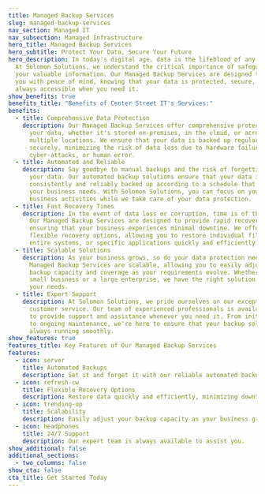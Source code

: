 ```yaml
---
title: Managed Backup Services
slug: managed-backup-services
nav_section: Managed IT
nav_subsection: Managed Infrastructure
hero_title: Managed Backup Services
hero_subtitle: Protect Your Data, Secure Your Future
hero_description: In today's digital age, data is the lifeblood of any business.
  At Solomon Solutions, we understand the critical importance of safeguarding
  your valuable information. Our Managed Backup Services are designed to provide
  you with peace of mind, knowing that your data is protected, secure, and
  always accessible when you need it.
show_benefits: true
benefits_title: "Benefits of Center Street IT's Services:"
benefits:
  - title: Comprehensive Data Protection
    description: Our Managed Backup Services offer comprehensive protection for all
      your data, whether it's stored on-premises, in the cloud, or across
      multiple locations. We ensure that your data is backed up regularly and
      securely, minimizing the risk of data loss due to hardware failures,
      cyber-attacks, or human error.
  - title: Automated and Reliable
    description: Say goodbye to manual backups and the risk of forgetting to back up
      your data. Our automated backup solutions ensure that your data is
      consistently and reliably backed up according to a schedule that suits
      your business needs. With Solomon Solutions, you can focus on your core
      business activities while we take care of your data protection.
  - title: Fast Recovery Times
    description: In the event of data loss or corruption, time is of the essence.
      Our Managed Backup Services are designed to provide rapid recovery times,
      ensuring that your business experiences minimal downtime. We offer
      flexible recovery options, allowing you to restore individual files,
      entire systems, or specific applications quickly and efficiently.
  - title: Scalable Solutions
    description: As your business grows, so do your data protection needs. Our
      Managed Backup Services are scalable, allowing you to easily adjust your
      backup capacity and coverage as your requirements evolve. Whether you're a
      small business or a large enterprise, we have the right solution to fit
      your needs.
  - title: Expert Support
    description: At Solomon Solutions, we pride ourselves on our exceptional
      customer service. Our team of experienced professionals is available 24/7
      to provide support and assistance whenever you need it. From initial setup
      to ongoing maintenance, we're here to ensure that your backup solution is
      always running smoothly.
show_features: true
features_title: Key Features of Our Managed Backup Services
features:
  - icon: server
    title: Automated Backups
    description: Set it and forget it with our reliable automated backup schedules.
  - icon: refresh-cw
    title: Flexible Recovery Options
    description: Restore data quickly and efficiently, minimizing downtime.
  - icon: trending-up
    title: Scalability
    description: Easily adjust your backup capacity as your business grows.
  - icon: headphones
    title: 24/7 Support
    description: Our expert team is always available to assist you.
show_additional: false
additional_sections:
  - two_columns: false
show_cta: false
cta_title: Get Started Today
---
```

